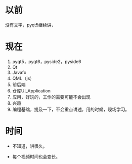 # 以前

没有文字，pyqt5继续讲，

# 现在

1. pyqt5，pyqt6，pyside2，pyside6
2. Qt
3. Javafx 
4. QML（js）
5. 前后端
6. 仓库UI_Application
7. 应用，好玩的，工作的需要可能不会出现
8. 兴趣
9. 编程基础，提及一下，不会重点讲述，用的时候，现场学习。

# 时间

- 不知道，讲很久。

- 每个视频时间也会变长。

  

  

  









